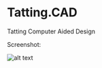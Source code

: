 # Tatting.CAD
Tatting Computer Aided Design

Screenshot:

![alt text](https://github.com/fkossyvas/TattingDotPaint/raw/master/screenshot/screenshot.png"Screenshot")
